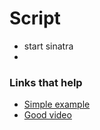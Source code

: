 # Script

- start sinatra
- 

### Links that help

- [Simple example](https://riptutorial.com/ios/example/28278/dispatch-group)
- [Good video](https://www.youtube.com/watch?v=OanfpW0H_ok&ab_channel=maxcodes)
